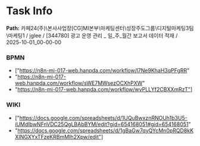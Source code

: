 # Task Info

**Path:** 카페24(주)\본사사업장\[CG]MI본부\마케팅센터\성장주도그룹\디지털마케팅3팀\마케팅1 / jglee / [344780] 광고 운영 관리 _ 일_주_월간 보고서 데이터 적재 / 2025-10-01_00-00-00

### BPMN
- ["https://n8n-mi-017-web.hanpda.com/workflow/l7Ne9KhaH3qPFgRR"
- "https://n8n-mi-017-web.hanpda.com/workflow/sWE7MWsezOCXhPXW"
- "https://n8n-mi-017-web.hanpda.com/workflow/wvPLLYf2CBXXmRzT"]

### WIKI
- ["https://docs.google.com/spreadsheets/d/1UQuBwxznRNOUh1b3U5-iUMdIbwNFnVDC25QgLBAbBYM/edit?gid=654168051#gid=654168051"
- "https://docs.google.com/spreadsheets/d/1gBaGw7qyQYcMn0pRQD8kKXINGXYxTFzeKRBmMIh2Xpw/edit"]

